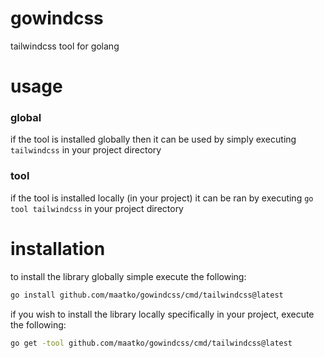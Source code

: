 # gowindcss
tailwindcss tool for golang

# usage

### global
if the tool is installed globally then it can be used by simply executing `tailwindcss` in your project directory

### tool
if the tool is installed locally (in your project) it can be ran by executing `go tool tailwindcss` in your project directory

# installation
to install the library globally simple execute the following:
```sh
go install github.com/maatko/gowindcss/cmd/tailwindcss@latest
```

if you wish to install the library locally specifically in your project, execute the following:
```sh
go get -tool github.com/maatko/gowindcss/cmd/tailwindcss@latest
```
